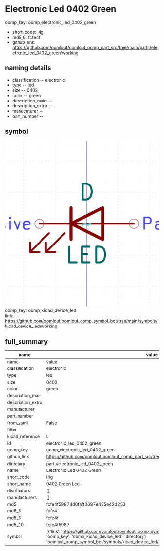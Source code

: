 # Electronic Led 0402 Green
oomp_key: oomp_electronic_led_0402_green 

  
* short_code: l4g
* md5_6: fcfe4f  
* github_link: https://github.com/oomlout/oomlout_oomp_part_src/tree/main/parts/electronic_led_0402_green/working  
## naming details
* classification -- electronic
* type -- led
* size -- 0402
* color -- green
* description_main -- 
* description_extra -- 
* manucaturer -- 
* part_number -- 



## symbol

![](symbol/0/working/working_600.png)  
oomp_key: oomp_kicad_device_led  
link: https://github.com/oomlout/oomlout_oomp_symbol_bot/tree/main/symbols/kicad_device_led/working  


## full_summary
| name | value | 
| --- | --- | 
| name | value | 
| classification | electronic | 
| type | led | 
| size | 0402 | 
| color | green | 
| description_main |  | 
| description_extra |  | 
| manufacturer |  | 
| part_number |  | 
| from_yaml | False | 
| filter |  | 
| kicad_reference | L | 
| id | electronic_led_0402_green | 
| oomp_key | oomp_electronic_led_0402_green | 
| github_link | https://github.com/oomlout/oomlout_oomp_part_src/tree/main/parts/electronic_led_0402_green/working | 
| directory | parts/electronic_led_0402_green | 
| name | Electronic Led 0402 Green | 
| short_code | l4g | 
| short_name | 0402 Green Led | 
| distributors | [] | 
| manufacturers | [] | 
| md5 | fcfe4f59874d0faff0697e455e42d253 | 
| md5_5 | fcfe4 | 
| md5_6 | fcfe4f | 
| md5_10 | fcfe4f5987 | 
| symbol | [{'link': 'https://github.com/oomlout/oomlout_oomp_symbol_bot/tree/main/symbols/kicad_device_led', 'oomp_key': 'oomp_kicad_device_led', 'directory': 'oomlout_oomp_symbol_bot/symbols/kicad_device_led//working/working.kicad_sym'}] | 
